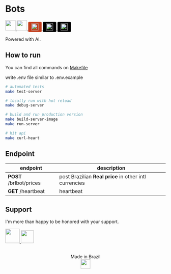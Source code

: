 # Bots

<!-- badges -->
<p>
  <a href="https://railway.app/" target="_blank">
    <img height="32px" src="https://railway.app/button.svg" />
  </a>
  </a>
  <a href="https://codeclimate.com/github/victorabarros/ura-bot" target="_blank">
    <img height="32px" src="https://api.codeclimate.com/v1/badges/a99a88d28ad37a79dbf6/maintainability" />
  </a>
  </a>
  <a href="https://cron-job.org/en/" target="_blank">
    <img
      height="22px"
      src="https://cron-job.org/_next/image/?url=%2Fimages%2Flogo-darkbg.png&w=384&q=75"
      style="background-color:#c33d1b;padding:5px 10px;border-radius:3px"
    />
  </a>
  <a href="https://uptime.kuma.pet/" target="_blank">
    <img
      height="22px"
      src="https://uptime.kuma.pet/img/icon.svg"
      style="background-color:black;padding:5px 10px;border-radius:3px"
    />
  </a>
  <a href="https://nostr.com/" target="_blank">
    <img
      height="22px"
      src="https://avatars.githubusercontent.com/u/103332273?s=200&v=4"
      style="background-color:black;padding:5px 10px;border-radius:3px"
    />
  </a>
  <!-- TODO add replicate ai badges -->
</p>

Powered with AI.

## How to run

You can find all commands on [Makefile](./Makefile)

write .env file similar to .env.example

```sh
# automated tests
make test-server

# locally run with hot reload
make debug-server

# build and run production version
make build-server-image
make run-server

# hit api
make curl-heart
```

## Endpoint

|     endpoint      |                   description                             |
|-------------------|-----------------------------------------------------------|
|**POST** /brlbot/prices|post Brazilian **Real price** in other intl currencies |
|**GET**  /heartbeat    |heartbeat                                              |

## Support

I'm more than happy to be honored with your support.

<p>
  <a href="https://www.buymeacoffee.com/victorbarros" target="_blank">
    <img src="https://cdn.buymeacoffee.com/buttons/v2/default-yellow.png" height="45px">
  </a>

  <a href="https://victorabarros.github.io/wallet" target="_blank">
    <img src="https://bitcoin.org/img/icons/logotop.svg?1671880122" height="40px">
  </a>
</p>

<p align="center">
  <br/>
  Made in Brazil
  <br/>
  <img src="https://user-images.githubusercontent.com/42843223/222024964-9494cd55-849c-40a3-8121-8fa00d575475.png" height="30px"/>
</p>

<!--
TODO:

- getCurrenciesValues is not working. API changed the response contract
- implement async ReplicateAIService.BuildImage(prompt: string): Promise<string>; copy from here https://github.com/victorabarros/Learning/blob/master/replicate/index.js
- add star history like this https://github.com/afadil/wealthfolio/blob/f771dff685a2462aa7deb03cb69adf24e97bd780/README.md?plain=1#L160C35-L160C55
- fix tests and use script "test": "jest --coverage"
- is it possible to use a giphy api to add gif to news post?
- code website from this: https://github.com/victorabarros/ura-bot/commit/5c3ba215043e6adcb287bec03d4c0656edcff181


- codecov https://app.codecov.io/gh/victorabarros/ura-bot
- create cover image to BRL bot (use ai to https://x.com/LeonardoAi_)
- alternative to railway: https://render.com/
- add prompt to makefile.welcome
-->

